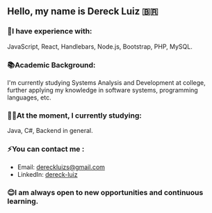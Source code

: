 ## Hello, my name is Dereck Luiz 🇧🇷 

### 🚀I have experience with:
JavaScript, React, Handlebars, Node.js, Bootstrap, PHP, MySQL.

### 📚Academic Background:
I'm currently studying Systems Analysis and Development at college, further applying my knowledge in software systems, programming languages, etc.

### ✍🏻At the moment, I currently studying:
Java, C#, Backend in general.

### ⚡You can contact me :
- Email: [dereckluizs@gmail.com](mailto:dereckluizs@gmail.com)
- LinkedIn: [dereck-luiz](https://linkedin.com/in/dereck-luiz-dos-santos/)

### 😊I am always open to new opportunities and continuous learning.
